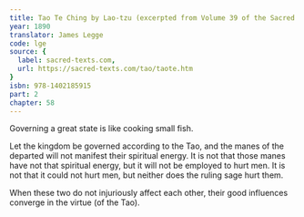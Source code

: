 ```yaml
---
title: Tao Te Ching by Lao-tzu (excerpted from Volume 39 of the Sacred Books of the East.)
year: 1890
translator: James Legge
code: lge
source: {
  label: sacred-texts.com,
  url: https://sacred-texts.com/tao/taote.htm
}
isbn: 978-1402185915
part: 2
chapter: 58
---
```

Governing a great state is like cooking small fish. 

Let the kingdom be governed according to the Tao, and the manes of the departed will not manifest their spiritual energy. It is not that those manes have not that spiritual energy, but it will not be employed to hurt men. It is not that it could not hurt men, but neither does the ruling sage hurt them. 

When these two do not injuriously affect each other, their good influences converge in the virtue (of the Tao).